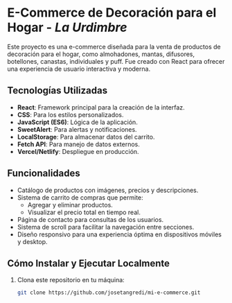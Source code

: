 # E-Commerce de Decoración para el Hogar - _La Urdimbre_

Este proyecto es una e-commerce diseñada para la venta de productos de decoración para el hogar, como almohadones, mantas, difusores, botellones, canastas, individuales y puff. Fue creado con React para ofrecer una experiencia de usuario interactiva y moderna.

## Tecnologías Utilizadas

- **React**: Framework principal para la creación de la interfaz.
- **CSS**: Para los estilos personalizados.
- **JavaScript (ES6)**: Lógica de la aplicación.
- **SweetAlert**: Para alertas y notificaciones.
- **LocalStorage**: Para almacenar datos del carrito.
- **Fetch API**: Para manejo de datos externos.
- **Vercel/Netlify**: Despliegue en producción.

## Funcionalidades

- Catálogo de productos con imágenes, precios y descripciones.
- Sistema de carrito de compras que permite:
  - Agregar y eliminar productos.
  - Visualizar el precio total en tiempo real.
- Página de contacto para consultas de los usuarios.
- Sistema de scroll para facilitar la navegación entre secciones.
- Diseño responsivo para una experiencia óptima en dispositivos móviles y desktop.

## Cómo Instalar y Ejecutar Localmente

1. Clona este repositorio en tu máquina:
   ```bash
   git clone https://github.com/josetangredi/mi-e-commerce.git
   ```
